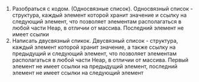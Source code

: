 1. Разобраться с кодом. (Односвязные список). Односвязный список - структура, каждый элемент которой хранит значение и ссылку на следующий элемент, что позволяет элементам располагаться в любой части Heap, в отличии от массива. Последний элемент не имеет ссылки
2. Написать двусвязный спикок. Двусвязный список - структура, каждый элемент которой хранит значение, а также ссылку на предыдущий и следующий элемент, что позволяет элементам располагаться в любой части Heap, в отличии от массива. Первый элемент не имеет ссылки на предыдущий элемент, последний элемент не имеет ссылки на следующий элемент